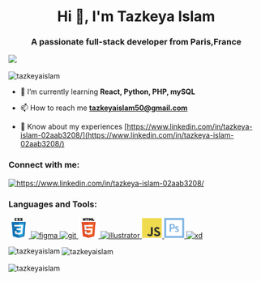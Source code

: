 <h1 align="center">Hi 👋, I'm Tazkeya Islam</h1>
<h3 align="center">A passionate full-stack developer from Paris,France</h3>

<img align=”right” width=”400” src= “https://media.tenor.com/8tr_CU6730MAAAAC/web-dev-website-development.gif”>

<p align="left"> <img src="https://komarev.com/ghpvc/?username=tazkeyaislam&label=Profile%20views&color=0e75b6&style=flat" alt="tazkeyaislam" /> </p>

- 🌱 I’m currently learning **React, Python, PHP, mySQL**

- 📫 How to reach me **tazkeyaislam50@gmail.com**

- 📄 Know about my experiences [https://www.linkedin.com/in/tazkeya-islam-02aab3208/](https://www.linkedin.com/in/tazkeya-islam-02aab3208/)

<h3 align="left">Connect with me:</h3>
<p align="left">
<a href="https://linkedin.com/in/https://www.linkedin.com/in/tazkeya-islam-02aab3208/" target="blank"><img align="center" src="https://raw.githubusercontent.com/rahuldkjain/github-profile-readme-generator/master/src/images/icons/Social/linked-in-alt.svg" alt="https://www.linkedin.com/in/tazkeya-islam-02aab3208/" height="30" width="40" /></a>
</p>

<h3 align="left">Languages and Tools:</h3>
<p align="left"> <a href="https://www.w3schools.com/css/" target="_blank" rel="noreferrer"> <img src="https://raw.githubusercontent.com/devicons/devicon/master/icons/css3/css3-original-wordmark.svg" alt="css3" width="40" height="40"/> </a> <a href="https://www.figma.com/" target="_blank" rel="noreferrer"> <img src="https://www.vectorlogo.zone/logos/figma/figma-icon.svg" alt="figma" width="40" height="40"/> </a> <a href="https://git-scm.com/" target="_blank" rel="noreferrer"> <img src="https://www.vectorlogo.zone/logos/git-scm/git-scm-icon.svg" alt="git" width="40" height="40"/> </a> <a href="https://www.w3.org/html/" target="_blank" rel="noreferrer"> <img src="https://raw.githubusercontent.com/devicons/devicon/master/icons/html5/html5-original-wordmark.svg" alt="html5" width="40" height="40"/> </a> <a href="https://www.adobe.com/in/products/illustrator.html" target="_blank" rel="noreferrer"> <img src="https://www.vectorlogo.zone/logos/adobe_illustrator/adobe_illustrator-icon.svg" alt="illustrator" width="40" height="40"/> </a> <a href="https://developer.mozilla.org/en-US/docs/Web/JavaScript" target="_blank" rel="noreferrer"> <img src="https://raw.githubusercontent.com/devicons/devicon/master/icons/javascript/javascript-original.svg" alt="javascript" width="40" height="40"/> </a> <a href="https://www.photoshop.com/en" target="_blank" rel="noreferrer"> <img src="https://raw.githubusercontent.com/devicons/devicon/master/icons/photoshop/photoshop-line.svg" alt="photoshop" width="40" height="40"/> </a> <a href="https://www.adobe.com/products/xd.html" target="_blank" rel="noreferrer"> <img src="https://cdn.worldvectorlogo.com/logos/adobe-xd.svg" alt="xd" width="40" height="40"/> </a> </p>

<p><img align="left" src="https://github-readme-stats.vercel.app/api/top-langs?username=tazkeyaislam&show_icons=true&locale=en&layout=compact" alt="tazkeyaislam" /></p>

<p>&nbsp;<img align="center" src="https://github-readme-stats.vercel.app/api?username=tazkeyaislam&show_icons=true&locale=en" alt="tazkeyaislam" /></p>

<p><img align="center" src="https://github-readme-streak-stats.herokuapp.com/?user=tazkeyaislam&" alt="tazkeyaislam" /></p>


